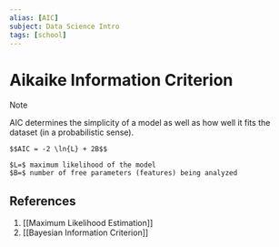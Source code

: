 ```yaml
---
alias: [AIC]
subject: Data Science Intro
tags: [school]
---
```

# Aikaike Information Criterion


> [!note]
> AIC determines the simplicity of a model as well as how well it fits the dataset (in a probabilistic sense).

```ad-math
$$AIC = -2 \ln{L} + 2B$$

$L=$ maximum likelihood of the model
$B=$ number of free parameters (features) being analyzed
```

## References
1. [[Maximum Likelihood Estimation]]
2. [[Bayesian Information Criterion]]